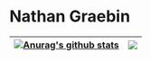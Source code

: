 # Nathan Graebin




| <a href="https://github.com/anuraghazra/github-readme-stats"><img align="center" src="https://github-readme-stats.vercel.app/api?username=nathangraebin&show_icons=true&include_all_commits=true&theme=buefy&hide_border=true" alt="Anurag's github stats" /></a> | <a href="https://github.com/anuraghazra/github-readme-stats"><img align="center" src="https://github-readme-stats.vercel.app/api/top-langs/?username=nathangraebin&layout=compact&theme=buefy&hide_border=true" /></a> |
| ------------- | ------------- |


